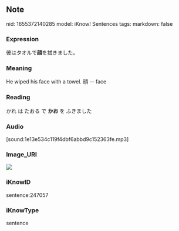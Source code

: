 ## Note
nid: 1655372140285
model: iKnow! Sentences
tags: 
markdown: false

### Expression
彼はタオルで<b>顔</b>を拭きました。

### Meaning
He wiped his face with a towel.
顔 -- face

### Reading
かれ は たおる で <b>かお</b> を ふきました

### Audio
[sound:1e13e534c119f4dbf6abbd9c152363fe.mp3]

### Image_URI
<img src="d5d01e1c67d013627e783ca0d871a326.jpg">

### iKnowID
sentence:247057

### iKnowType
sentence
